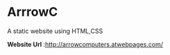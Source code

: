 # ArrrowC
A static website using HTML,CSS

<strong>Website Url</strong> :http://arrowcomputers.atwebpages.com/
